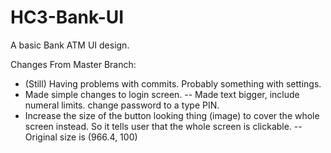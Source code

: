 # HC3-Bank-UI
A basic Bank ATM UI design.

Changes From Master Branch:
- (Still) Having problems with commits. Probably something with settings.
- Made simple changes to login screen.
-- Made text bigger, include numeral limits. change password to a type PIN.
- Increase the size of the button looking thing (image) to cover the whole screen instead. So it tells user that the whole screen is clickable.
-- Original size is (966.4, 100)
